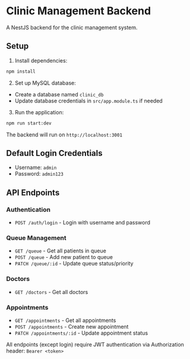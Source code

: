 # Clinic Management Backend

A NestJS backend for the clinic management system.

## Setup

1. Install dependencies:
```bash
npm install
```

2. Set up MySQL database:
- Create a database named `clinic_db`
- Update database credentials in `src/app.module.ts` if needed

3. Run the application:
```bash
npm run start:dev
```

The backend will run on `http://localhost:3001`

## Default Login Credentials
- Username: `admin`
- Password: `admin123`

## API Endpoints

### Authentication
- `POST /auth/login` - Login with username and password

### Queue Management
- `GET /queue` - Get all patients in queue
- `POST /queue` - Add new patient to queue
- `PATCH /queue/:id` - Update queue status/priority

### Doctors
- `GET /doctors` - Get all doctors

### Appointments
- `GET /appointments` - Get all appointments
- `POST /appointments` - Create new appointment
- `PATCH /appointments/:id` - Update appointment status

All endpoints (except login) require JWT authentication via Authorization header: `Bearer <token>` 